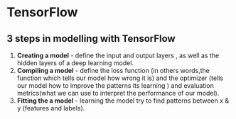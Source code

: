 # TensorFlow

## 3 steps in modelling with TensorFlow
1. **Creating a model** - define the input and output layers , as well as the hidden layers of a deep learning model.
2. **Compiling a model** - define the loss function (in others words,the function which tells our model how wrong it is) and the optimizer (tells our model how to improve the patterns its learning ) and evaluation metrics(what we can use to interpret the performance of our model).
3. **Fitting the a model** - learning the model try to find patterns between x & y (features and labels). 

